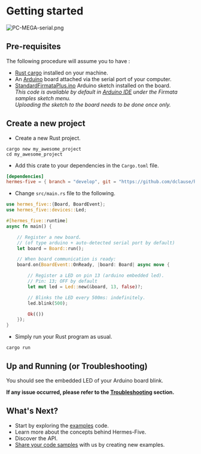 # Getting started

![PC-MEGA-serial.png](/communication/PC-MEGA-serial.png)

## Pre-requisites

The following procedure will assume you to have :

- [Rust cargo](https://doc.rust-lang.org/cargo/getting-started/installation.html) installed on your machine.
- An [Arduino](https://www.arduino.cc/en/hardware) board attached via the serial port of your computer.
- [StandardFirmataPlus.ino](https://github.com/firmata/arduino/blob/main/examples/StandardFirmataPlus/StandardFirmataPlus.ino)
  Arduino sketch installed on the board.   
  _This code is available by default in [Arduino IDE](https://www.arduino.cc/en/software) under the Firmata samples
  sketch menu._  
  _Uploading the sketch to the board needs to be done once only._

## Create a new project

- Create a new Rust project.

```shell
cargo new my_awesome_project
cd my_awesome_project
```

- Add this crate to your dependencies in the `Cargo.toml` file.

```toml
[dependencies]
hermes-five = { branch = "develop", git = "https://github.com/dclause/hermes-five" }
```

- Change `src/main.rs` file to the following.

```rust
use hermes_five::{Board, BoardEvent};
use hermes_five::devices::Led;

#[hermes_five::runtime]
async fn main() {

    // Register a new board.
    // (of type arduino + auto-detected serial port by default)
    let board = Board::run();

    // When board communication is ready:
    board.on(BoardEvent::OnReady, |board: Board| async move {

        // Register a LED on pin 13 (arduino embedded led).
        // Pin: 13; OFF by default
        let mut led = Led::new(&board, 13, false)?;

        // Blinks the LED every 500ms: indefinitely.
        led.blink(500);

        Ok(())
    });
}
```

- Simply run your Rust program as usual.

```shell
cargo run
```

## Up and Running (or Troubleshooting)

You should see the embedded LED of your Arduino board blink.

**If any issue occurred, please refer to the [Troubleshooting](/troubleshooting) section.**

## What's Next?

* Start by exploring the [examples](https://github.com/dclause/hermes-five/tree/develop/hermes-five/examples) code.
* Learn more about the concepts behind Hermes-Five.
* Discover the API.
* [Share your code samples](https://github.com/dclause/hermes-five/pulls) with us by creating new examples.

